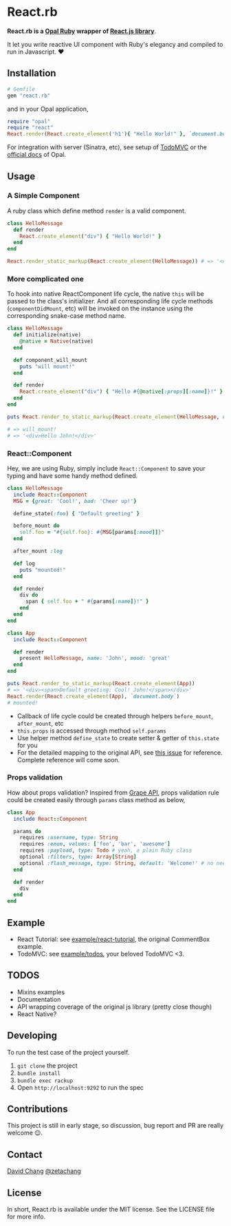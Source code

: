 # React.rb

**React.rb is a [Opal Ruby](http://opalrb.org) wrapper of [React.js library](http://facebook.github.io/react/)**.

It let you write reactive UI component with Ruby's elegancy and compiled to run in Javascript. :heart:

## Installation

```ruby
# Gemfile
gem "react.rb"
```

and in your Opal application,

```ruby
require "opal"
require "react"
React.render(React.create_element('h1'){ "Hello World!" }, `document.body`)
```

For integration with server (Sinatra, etc), see setup of [TodoMVC](example/todos) or the [official docs](http://opalrb.org/docs/) of Opal.

## Usage

### A Simple Component

A ruby class which define method `render` is a valid component.

```ruby
class HelloMessage
  def render
    React.create_element("div") { "Hello World!" }
  end
end

React.render_static_markup(React.create_element(HelloMessage)) # => '<div>Hello World!</div>'
```

### More complicated one

To hook into native ReactComponent life cycle, the native `this` will be passed to the class's initializer. And all corresponding life cycle methods (`componentDidMount`, etc) will be invoked on the instance using the corresponding snake-case method name.

```ruby
class HelloMessage
  def initialize(native)
    @native = Native(native)
  end

  def component_will_mount
    puts "will mount!"
  end

  def render
    React.create_element("div") { "Hello #{@native[:props][:name]}!" }
  end
end

puts React.render_to_static_markup(React.create_element(HelloMessage, name: 'John'))

# => will_mount!
# => '<div>Hello John!</div>'
```

### React::Component

Hey, we are using Ruby, simply include `React::Component` to save your typing and have some handy method defined.

```ruby
class HelloMessage
  include React::Component
  MSG = {great: 'Cool!', bad: 'Cheer up!'}

  define_state(:foo) { "Default greeting" }

  before_mount do
    self.foo = "#{self.foo}: #{MSG[params[:mood]]}"
  end

  after_mount :log

  def log
    puts "mounted!"
  end

  def render
    div do
      span { self.foo + " #{params[:name]}!" }
    end
  end
end

class App
  include React::Component

  def render
    present HelloMessage, name: 'John', mood: 'great'
  end
end

puts React.render_to_static_markup(React.create_element(App))
# => '<div><span>Default greeting: Cool! John!</span></div>'
React.render(React.create_element(App), `document.body`)
# mounted!
```

* Callback of life cycle could be created through helpers `before_mount`, `after_mount`, etc
* `this.props` is accessed through method `self.params`
* Use helper method `define_state` to create setter & getter of `this.state` for you
* For the detailed mapping to the original API, see [this issue](https://github.com/zetachang/react.rb/issues/2) for reference. Complete reference will come soon.

### Props validation

How about props validation? Inspired from [Grape API](https://github.com/intridea/grape), props validation rule could be created easily through `params` class method as below,

```ruby
class App
  include React::Component

  params do
    requires :username, type: String
    requires :enum, values: ['foo', 'bar', 'awesome']
    requires :payload, type: Todo # yeah, a plain Ruby class
    optional :filters, type: Array[String]
    optional :flash_message, type: String, default: 'Welcome!' # no need to feed through `getDefaultProps`
  end

  def render
    div
  end
end
```

## Example

* React Tutorial: see [example/react-tutorial](example/react-tutorial), the original CommentBox example.
* TodoMVC: see [example/todos](example/todos), your beloved TodoMVC <3.

## TODOS

* Mixins examples
* Documentation
* API wrapping coverage of the original js library (pretty close though)
* React Native?

## Developing

To run the test case of the project yourself.

1. `git clone` the project
2. `bundle install`
3. `bundle exec rackup`
4. Open `http://localhost:9292` to run the spec

## Contributions

This project is still in early stage, so discussion, bug report and PR are really welcome :wink:.

## Contact

[David Chang](http://github.com/zetachang)
[@zetachang](https://twitter.com/zetachang)

## License

In short, React.rb is available under the MIT license. See the LICENSE file for more info.

